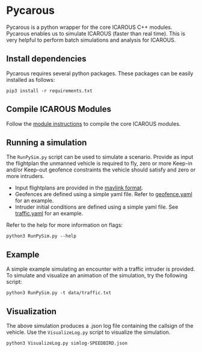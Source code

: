 # Pycarous

Pycarous is a python wrapper for the core ICAROUS C++ modules. 
Pycarous enables us to simulate ICAROUS (faster than real time).
This is very helpful to perform batch simulations and analysis for ICAROUS.

## Install dependencies

Pycarous requires several python packages. These packages can be easily installed as follows:

    pip3 install -r requirements.txt

## Compile ICAROUS Modules
Follow the [module instructions](../../Modules/README.md) to compile the core ICAROUS modules.

## Running a simulation
The `RunPySim.py` script can be used to simulate a scenario. Provide as input the flightplan the unmanned vehicle is required to fly, zero or more Keep-in and/or Keep-out geofence constraints the vehicle should satisfy and zero or more intruders. 

- Input flightplans are provided in the [mavlink format](https://mavlink.io/en/file_formats/#mission_plain_text_file). 
- Geofences are defined using a simple yaml file. Refer to [geofence.yaml](data/geofence.yaml) for an example. 
- Intruder initial conditions are defined using a simple yaml file. See [traffic.yaml](data/traffic.yaml) for an example.

Refer to the help for more information on flags:
```
python3 RunPySim.py --help
```

## Example
A simple example simulating an encounter with a traffic intruder is provided. To simulate
and visualize an animation of the simulation, try the following script:

```
python3 RunPySim.py -t data/traffic.txt

```

## Visualization
The above simulation produces a .json log file containing the callsign of the vehicle. Use the `VisualizeLog.py` script to visualize the simulation.
```
python3 VisualizeLog.py simlog-SPEEDBIRD.json
```

